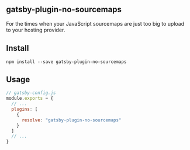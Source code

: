 ## gatsby-plugin-no-sourcemaps

For the times when your JavaScript sourcemaps are just too big to upload to your hosting provider.

## Install

```shell
npm install --save gatsby-plugin-no-sourcemaps
```

## Usage

```js
// gatsby-config.js
module.exports = {
  // ...
  plugins: [
    {
      resolve: "gatsby-plugin-no-sourcemaps"
    }
  ]
  // ...
}
```
